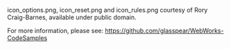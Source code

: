 icon_options.png, icon_reset.png and icon_rules.png courtesy of Rory Craig-Barnes, available under public domain.

For more information, please see:
https://github.com/glasspear/WebWorks-CodeSamples